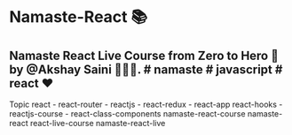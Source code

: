 # Namaste-React 📚 

## Namaste React Live Course from Zero to Hero 🚀 by @Akshay Saini 👨🏻‍💻. # namaste # javascript # react ❤ 

Topic
react - react-router - reactjs - react-redux - react-app react-hooks - reactjs-course - react-class-components namaste-react-course  namaste-react react-live-course namaste-react-live
 
